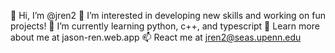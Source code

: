 <!--
**jren2/jren2** is a ✨ _special_ ✨ repository because its `README.md` (this file) appears on your GitHub profile.

Here are some ideas to get you started:

- 🔭 I’m currently working on ...
- 🌱 I’m currently learning ...
- 👯 I’m looking to collaborate on ...
- 🤔 I’m looking for help with ...
- 💬 Ask me about ...
- 📫 How to reach me: ...
- 😄 Pronouns: ...
- ⚡ Fun fact: ...
-->

👋 Hi, I’m @jren2
👀 I’m interested in developing new skills and working on fun projects!
🌱 I’m currently learning python, c++, and typescript
💬 Learn more about me at jason-ren.web.app
📫 React me at jren2@seas.upenn.edu
